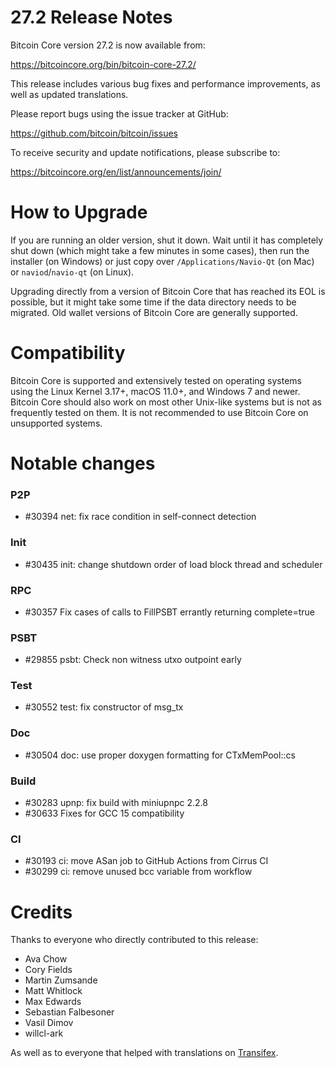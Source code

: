 27.2 Release Notes
=====================

Bitcoin Core version 27.2 is now available from:

  <https://bitcoincore.org/bin/bitcoin-core-27.2/>

This release includes various bug fixes and performance
improvements, as well as updated translations.

Please report bugs using the issue tracker at GitHub:

  <https://github.com/bitcoin/bitcoin/issues>

To receive security and update notifications, please subscribe to:

  <https://bitcoincore.org/en/list/announcements/join/>

How to Upgrade
==============

If you are running an older version, shut it down. Wait until it has completely
shut down (which might take a few minutes in some cases), then run the
installer (on Windows) or just copy over `/Applications/Navio-Qt` (on Mac)
or `naviod`/`navio-qt` (on Linux).

Upgrading directly from a version of Bitcoin Core that has reached its EOL is
possible, but it might take some time if the data directory needs to be migrated. Old
wallet versions of Bitcoin Core are generally supported.

Compatibility
==============

Bitcoin Core is supported and extensively tested on operating systems
using the Linux Kernel 3.17+, macOS 11.0+, and Windows 7 and newer. Bitcoin
Core should also work on most other Unix-like systems but is not as
frequently tested on them. It is not recommended to use Bitcoin Core on
unsupported systems.

Notable changes
===============

### P2P

- #30394 net: fix race condition in self-connect detection

### Init

- #30435 init: change shutdown order of load block thread and scheduler

### RPC

- #30357 Fix cases of calls to FillPSBT errantly returning complete=true

### PSBT

- #29855 psbt: Check non witness utxo outpoint early

### Test

- #30552 test: fix constructor of msg_tx

### Doc

- #30504 doc: use proper doxygen formatting for CTxMemPool::cs

### Build

- #30283 upnp: fix build with miniupnpc 2.2.8
- #30633 Fixes for GCC 15 compatibility

### CI

- #30193 ci: move ASan job to GitHub Actions from Cirrus CI
- #30299 ci: remove unused bcc variable from workflow

Credits
=======

Thanks to everyone who directly contributed to this release:

- Ava Chow
- Cory Fields
- Martin Zumsande
- Matt Whitlock
- Max Edwards
- Sebastian Falbesoner
- Vasil Dimov
- willcl-ark

As well as to everyone that helped with translations on
[Transifex](https://www.transifex.com/bitcoin/bitcoin/).
